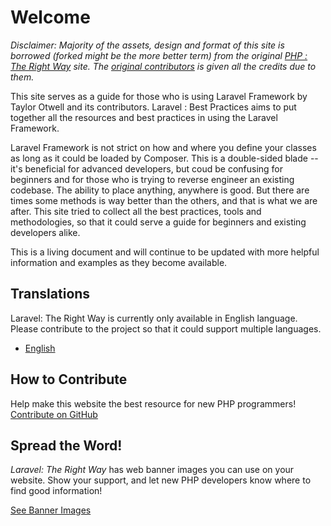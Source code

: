 # Welcome

_Disclaimer: Majority of the assets, design and format of this site is borrowed (forked might be the more better term) from the original [PHP : The Right Way](http://www.phptherightway.com/) site. The [original contributors](https://github.com/codeguy/php-the-right-way/graphs/contributors) is given all the credits due to them._

This site serves as a guide for those who is using Laravel Framework by Taylor Otwell and its contributors. Laravel : Best Practices aims to put together all the resources and best practices in using the Laravel Framework.

Laravel Framework is not strict on how and where you define your classes as long as it could be loaded by Composer. This is a double-sided blade -- it's beneficial for advanced developers, but coud be confusing for beginners and for those who is trying to reverse engineer an existing codebase. The ability to place anything, anywhere is good. But there are times some methods is way better than the others, and that is what we are after. This site tried to collect all the best practices, tools and methodologies, so that it could serve a guide for beginners and existing developers alike.

This is a living document and will continue to be updated with more helpful information and examples as they become available.

## Translations

Laravel: The Right Way is currently only available in English language. Please contribute to the project so that it could support multiple languages.

* [English](http://www.laraveltherightway.com)


## How to Contribute

Help make this website the best resource for new PHP programmers! [Contribute on GitHub][1]

## Spread the Word!

_Laravel: The Right Way_ has web banner images you can use on your website. Show your support, and let new PHP developers
know where to find good information!

[See Banner Images][2]

[1]: https://github.com/laraveltherightway/laraveltherightway.github.io
[2]: /banners.html
